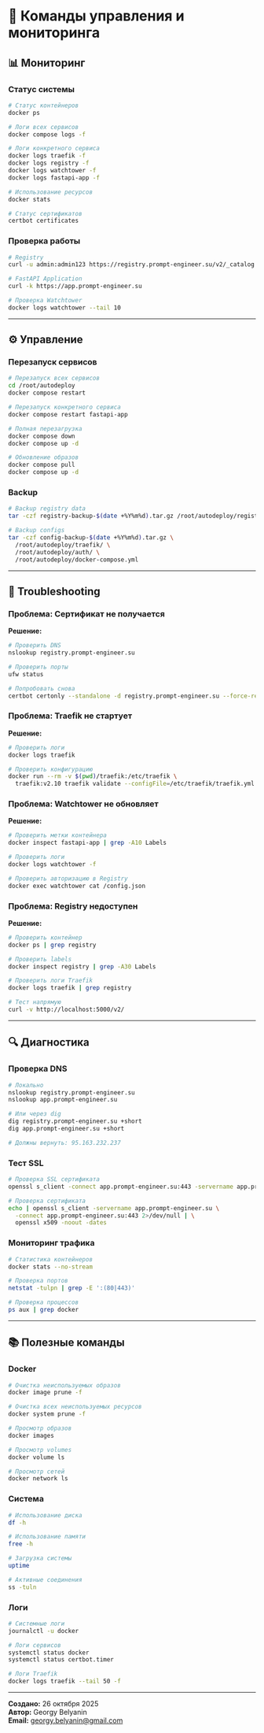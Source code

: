 # 🔧 Команды управления и мониторинга

## 📊 Мониторинг

### Статус системы
```bash
# Статус контейнеров
docker ps

# Логи всех сервисов
docker compose logs -f

# Логи конкретного сервиса
docker logs traefik -f
docker logs registry -f
docker logs watchtower -f
docker logs fastapi-app -f

# Использование ресурсов
docker stats

# Статус сертификатов
certbot certificates
```

### Проверка работы
```bash
# Registry
curl -u admin:admin123 https://registry.prompt-engineer.su/v2/_catalog

# FastAPI Application
curl -k https://app.prompt-engineer.su

# Проверка Watchtower
docker logs watchtower --tail 10
```

---

## ⚙️ Управление

### Перезапуск сервисов
```bash
# Перезапуск всех сервисов
cd /root/autodeploy
docker compose restart

# Перезапуск конкретного сервиса
docker compose restart fastapi-app

# Полная перезагрузка
docker compose down
docker compose up -d

# Обновление образов
docker compose pull
docker compose up -d
```

### Backup
```bash
# Backup registry data
tar -czf registry-backup-$(date +%Y%m%d).tar.gz /root/autodeploy/registry-data/

# Backup configs
tar -czf config-backup-$(date +%Y%m%d).tar.gz \
  /root/autodeploy/traefik/ \
  /root/autodeploy/auth/ \
  /root/autodeploy/docker-compose.yml
```

---

## 🚀 Troubleshooting

### Проблема: Сертификат не получается
**Решение:**
```bash
# Проверить DNS
nslookup registry.prompt-engineer.su

# Проверить порты
ufw status

# Попробовать снова
certbot certonly --standalone -d registry.prompt-engineer.su --force-renewal
```

### Проблема: Traefik не стартует
**Решение:**
```bash
# Проверить логи
docker logs traefik

# Проверить конфигурацию
docker run --rm -v $(pwd)/traefik:/etc/traefik \
  traefik:v2.10 traefik validate --configFile=/etc/traefik/traefik.yml
```

### Проблема: Watchtower не обновляет
**Решение:**
```bash
# Проверить метки контейнера
docker inspect fastapi-app | grep -A10 Labels

# Проверить логи
docker logs watchtower -f

# Проверить авторизацию в Registry
docker exec watchtower cat /config.json
```

### Проблема: Registry недоступен
**Решение:**
```bash
# Проверить контейнер
docker ps | grep registry

# Проверить labels
docker inspect registry | grep -A30 Labels

# Проверить логи Traefik
docker logs traefik | grep registry

# Тест напрямую
curl -v http://localhost:5000/v2/
```

---

## 🔍 Диагностика

### Проверка DNS
```bash
# Локально
nslookup registry.prompt-engineer.su
nslookup app.prompt-engineer.su

# Или через dig
dig registry.prompt-engineer.su +short
dig app.prompt-engineer.su +short

# Должны вернуть: 95.163.232.237
```

### Тест SSL
```bash
# Проверка SSL сертификата
openssl s_client -connect app.prompt-engineer.su:443 -servername app.prompt-engineer.su

# Проверка сертификата
echo | openssl s_client -servername app.prompt-engineer.su \
  -connect app.prompt-engineer.su:443 2>/dev/null | \
  openssl x509 -noout -dates
```

### Мониторинг трафика
```bash
# Статистика контейнеров
docker stats --no-stream

# Проверка портов
netstat -tulpn | grep -E ':(80|443)'

# Проверка процессов
ps aux | grep docker
```

---

## 📚 Полезные команды

### Docker
```bash
# Очистка неиспользуемых образов
docker image prune -f

# Очистка всех неиспользуемых ресурсов
docker system prune -f

# Просмотр образов
docker images

# Просмотр volumes
docker volume ls

# Просмотр сетей
docker network ls
```

### Система
```bash
# Использование диска
df -h

# Использование памяти
free -h

# Загрузка системы
uptime

# Активные соединения
ss -tuln
```

### Логи
```bash
# Системные логи
journalctl -u docker

# Логи сервисов
systemctl status docker
systemctl status certbot.timer

# Логи Traefik
docker logs traefik --tail 50 -f
```

---

**Создано:** 26 октября 2025  
**Автор:** Georgy Belyanin  
**Email:** georgy.belyanin@gmail.com
